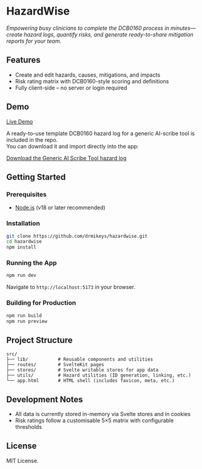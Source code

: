 # HazardWise

*Empowering busy clinicians to complete the DCB0160 process in minutes—create hazard logs, quantify risks, and generate ready-to-share mitigation reports for your team.*

## Features

* Create and edit hazards, causes, mitigations, and impacts
* Risk rating matrix with DCB0160-style scoring and definitions
* Fully client-side – no server or login required

## Demo

[Live Demo](https://drmikeys.github.io/hazardwise)

A ready-to-use template DCB0160 hazard log for a generic AI-scribe tool is included in the repo.  
You can download it and import directly into the app:

[Download the Generic AI Scribe Tool hazard log](https://raw.githubusercontent.com/DrMikeyS/hazardwise/refs/heads/main/test_data/Generic%20AI%20Scribe%20Tool-hazardwise-data.json)


## Getting Started

### Prerequisites

* [Node.js](https://nodejs.org/) (v18 or later recommended)

### Installation

```bash
git clone https://github.com/drmikeys/hazardwise.git
cd hazardwise
npm install
```

### Running the App

```bash
npm run dev
```

Navigate to `http://localhost:5173` in your browser.

### Building for Production

```bash
npm run build
npm run preview
```

## Project Structure

```
src/
├── lib/           # Reusable components and utilities
├── routes/        # SvelteKit pages
├── stores/        # Svelte writable stores for app data
├── utils/         # Hazard utilities (ID generation, linking, etc.)
└── app.html       # HTML shell (includes favicon, meta, etc.)
```

## Development Notes

* All data is currently stored in-memory via Svelte stores and in cookies
* Risk ratings follow a customisable 5×5 matrix with configurable thresholds

## License

MIT License. 